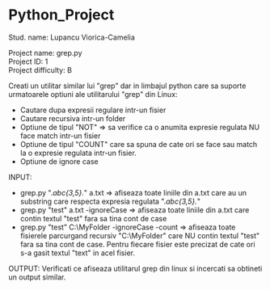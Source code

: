 # Python_Project

Stud. name: Lupancu Viorica-Camelia

Project name: grep.py \
Project ID: 1 \
Project difficulty: B

Creati un utilitar similar lui "grep" dar in limbajul python care sa suporte urmatoarele optiuni
ale utilitarului "grep" din Linux:
- Cautare dupa expresii regulare intr-un fisier
- Cautare recursiva intr-un folder
- Optiune de tipul "NOT" => sa verifice ca o anumita expresie regulata NU face match
intr-un fisier
- Optiune de tipul "COUNT" care sa spuna de cate ori se face sau match la o expresie
regulata intr-un fisier.
- Optiune de ignore case

INPUT:
- grep.py ".*abc{3,5}.*" a.txt => afiseaza toate liniile din a.txt care au un substring care
respecta expresia regulata ".*abc{3,5}.*"
- grep.py "test" a.txt -ignoreCase => afiseaza toate liniile din a.txt care contin textul "test"
fara sa tina cont de case
- grep.py "test" C:\MyFolder -ignoreCase -count => afiseaza toate fisierele parcurgand
recursiv "C:\MyFolder" care NU contin textul "test" fara sa tina cont de case. Pentru
fiecare fisier este precizat de cate ori s-a gasit textul "text" in acel fisier.

OUTPUT: Verificati ce afiseaza utilitarul grep din linux si incercati sa obtineti un output similar.